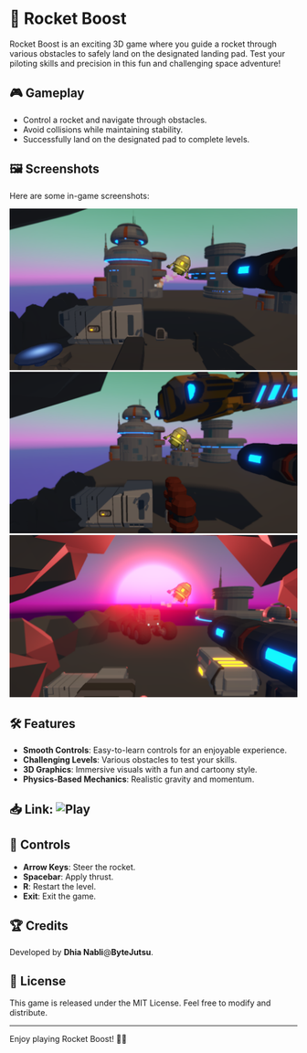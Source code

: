 # 🚀 Rocket Boost

Rocket Boost is an exciting 3D game where you guide a rocket through various obstacles to safely land on the designated landing pad. Test your piloting skills and precision in this fun and challenging space adventure!

## 🎮 Gameplay
- Control a rocket and navigate through obstacles.
- Avoid collisions while maintaining stability.
- Successfully land on the designated pad to complete levels.

## 🖼️ Screenshots
Here are some in-game screenshots:

![Screenshot 1](screenshot_0.png)
![Screenshot 2](screenshot_1.png)
![Screenshot 3](screenshot_2.png)

## 🛠️ Features
- **Smooth Controls**: Easy-to-learn controls for an enjoyable experience.
- **Challenging Levels**: Various obstacles to test your skills.
- **3D Graphics**: Immersive visuals with a fun and cartoony style.
- **Physics-Based Mechanics**: Realistic gravity and momentum.

## 📥 Link: ![Play](https://bytejutsu.github.io/rocket_boost)

## 🎯 Controls
- **Arrow Keys**: Steer the rocket.
- **Spacebar**: Apply thrust.
- **R**: Restart the level.
- **Exit**: Exit the game.

## 🏆 Credits
Developed by **Dhia Nabli**@**ByteJutsu**.

## 📌 License
This game is released under the MIT License. Feel free to modify and distribute.

---
Enjoy playing Rocket Boost! 🚀✨

